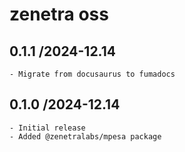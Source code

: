 # zenetra oss

## 0.1.1 /2024-12.14
    - Migrate from docusaurus to fumadocs

## 0.1.0 /2024-12.14
    - Initial release
    - Added @zenetralabs/mpesa package


